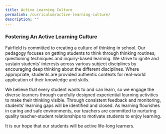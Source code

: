 ```yaml
---
title: Active Learning Culture
permalink: /curriculum/active-learning-culture/
description: ""
---
```

### Fostering An Active Learning Culture

  

Fairfield is committed to creating a culture of thinking in school. Our pedagogy focuses on getting students to think through thinking routines, questioning techniques and inquiry-based learning. We strive to ignite and sustain students’ interests across various subject disciplines by encouraging deep thinking about the different disciplines. Where appropriate, students are provided authentic contexts for real-world application of their knowledge and skills.

  

We believe that every student wants to and can learn, so we engage the diverse learners through carefully designed experiential learning activities to make their thinking visible. Through consistent feedback and monitoring, students’ learning gaps will be identified and closed. As learning flourishes in caring and safe environments, our teachers are committed to nurturing quality teacher-student relationships to motivate students to enjoy learning.

  

It is our hope that our students will be active life-long learners.